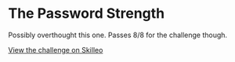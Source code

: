 # The Password Strength

Possibly overthought this one. Passes 8/8 for the challenge though.

[View the challenge on Skilleo](https://skilleo.me/challenges/the-password-strength)